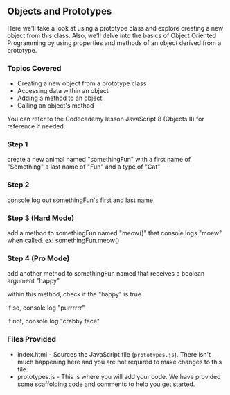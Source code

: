 
## Objects and Prototypes
Here we'll take a look at using a prototype class and explore creating a new object from this class. Also, we'll delve into the basics of Object Oriented Programming by using properties and methods of an object derived from a prototype.

### Topics Covered
* Creating a new object from a prototype class
* Accessing data within an object
* Adding a method to an object
* Calling an object's method

You can refer to the Codecademy lesson JavaScript 8 (Objects II) for reference if needed.

### Step 1
create a new animal named "somethingFun" with a first name of "Something" a last name of "Fun" and a type of "Cat"

### Step 2
console log out somethingFun's first and last name

### Step 3 (Hard Mode)
add a method to somethingFun named "meow()" that console logs "moew" when called. ex: somethingFun.meow()

### Step 4 (Pro Mode)
add another method to somethingFun named that receives a boolean argument "happy"

within this method, check if the "happy" is true

if so, console log "purrrrrr"

if not, console log "crabby face"


### Files Provided
* index.html - Sources the JavaScript file (`prototypes.js`). There isn't much happening here and you are not required to make changes to this file.
* prototypes.js - This is where you will add your code. We have provided some scaffolding code and comments to help you get started.
